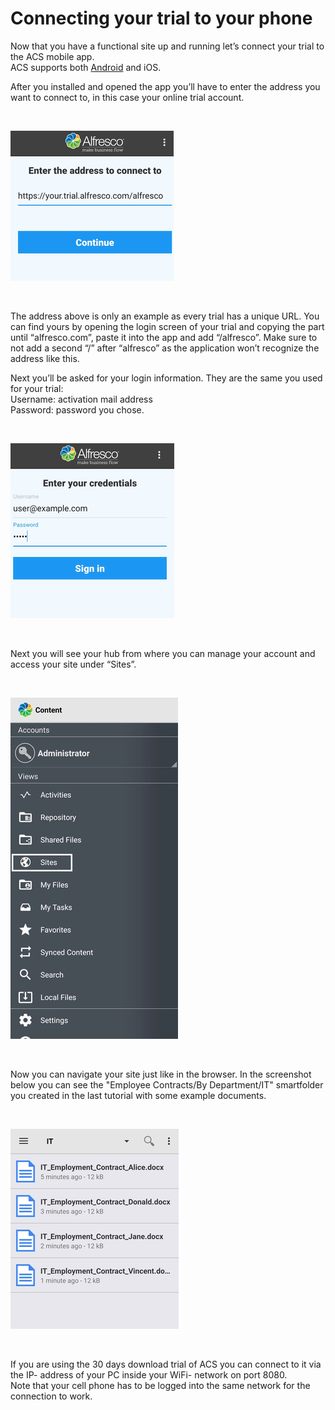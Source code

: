 # Connecting your trial to your phone

Now that you have a functional site up and running let’s connect your trial to the ACS mobile app.  
ACS supports both [Android](https://play.google.com/store/apps/details?id=org.alfresco.mobile.android.application) and iOS.

After you installed and opened the app you’ll have to enter the address you want to connect to, in this case your online trial account.

<br />

![connectAccount](../images/contract-management/connectAccount.png)

<br />

The address above is only an example as every trial has a unique URL. You can find yours by opening the login screen of your trial and copying the part until “alfresco.com”, paste it into the app and add “/alfresco”. Make sure to not add a second “/” after “alfresco” as the application won’t recognize the address like this.

Next you’ll be asked for your login information. They are the same you used for your trial:  
Username: activation mail address  
Password: password you chose.

<br />

![logIn](../images/contract-management/login.png)

<br />

Next you will see your hub from where you can manage your account and access your site under “Sites”.

<br />

![hub](../images/contract-management/hub.png)

<br />

Now you can navigate your site just like in the browser. In the screenshot below you can see the "Employee Contracts/By Department/IT" smartfolder you created in the last tutorial with some example documents.

<br />

![itFolder](../images/contract-management/itFolder.png)

<br />

If you are using the 30 days download trial of ACS you can connect to it via the IP- address of your PC inside your WiFi- network on port 8080.  
Note that your cell phone has to be logged into the same network for the connection to work.
